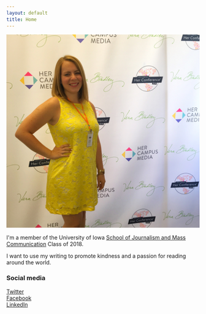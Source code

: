 ```yaml
---
layout: default
title: Home
---
```


![Her Conference 2016](public/IMG_8954.JPG)

I'm a member of the University of Iowa [School of Journalism and Mass Communication](http://clas.uiowa.edu/sjmc/) Class of 2018.

I want to use my writing to promote kindness and a passion for reading around the world. 

### Social media

<!-- go to http://fontawesome.io/icons/ to see more icons -->
<p class="social-icons">
<a href="http://twitter.com/sarah_m_nelson"><i class="fa fa-twitter-square" aria-hidden="true"></i>Twitter</a>
<br>
<a href="http://facebook.com/sarah.nelson.3720"><i class="fa fa-facebook-square" aria-hidden="true"></i>Facebook</a>
<br>
<a href="http://linkedin.com/in/sarah-nelson-8a017182"><i class="fa fa-linkedin-square" aria-hidden="true"></i>LinkedIn</a>
</p>
